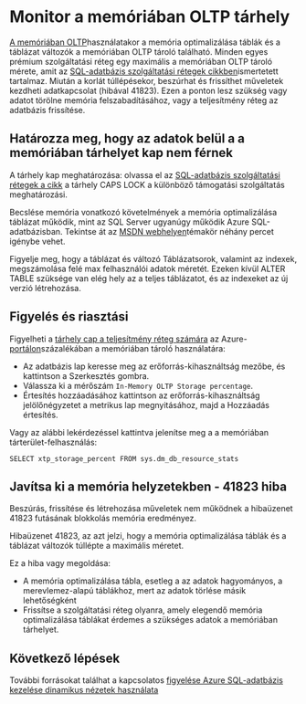 <properties
    pageTitle="Figyelheti a XTP a memóriában tároló |} Microsoft Azure"
    description="Becslés és monitor XTP a memóriában tárterületet használ, kapacitás; 41823 kapacitás hiba megoldása"
    services="sql-database"
    documentationCenter=""
    authors="jodebrui"
    manager="jhubbard"
    editor=""/>


<tags
    ms.service="sql-database"
    ms.workload="data-management"
    ms.tgt_pltfrm="na"
    ms.devlang="na"
    ms.topic="article"
    ms.date="10/03/2016"
    ms.author="jodebrui"/>


# <a name="monitor-in-memory-oltp-storage"></a>Monitor a memóriában OLTP tárhely

[A memóriában OLTP](sql-database-in-memory.md)használatakor a memória optimalizálása táblák és a táblázat változók a memóriában OLTP tároló található. Minden egyes prémium szolgáltatási réteg egy maximális a memóriában OLTP tároló mérete, amit az [SQL-adatbázis szolgáltatási rétegek cikkben](sql-database-service-tiers.md#service-tiers-for-single-databases)ismertetett tartalmaz. Miután a korlát túllépésekor, beszúrhat és frissíthet műveletek kezdheti adatkapcsolat (hibával 41823). Ezen a ponton lesz szükség vagy adatot törölne memória felszabadításához, vagy a teljesítmény réteg az adatbázis frissítése.

## <a name="determine-whether-data-will-fit-within-the-in-memory-storage-cap"></a>Határozza meg, hogy az adatok belül a a memóriában tárhelyet kap nem férnek

A tárhely kap meghatározása: olvassa el az [SQL-adatbázis szolgáltatási rétegek a cikk](sql-database-service-tiers.md#service-tiers-for-single-databases) a tárhely CAPS LOCK a különböző támogatási szolgáltatás meghatározási.

Becslése memória vonatkozó követelmények a memória optimalizálása táblázat működik, mint az SQL Server ugyanúgy működik Azure SQL-adatbázisban. Tekintse át az [MSDN webhelyen](https://msdn.microsoft.com/library/dn282389.aspx)témakör néhány percet igénybe vehet.

Figyelje meg, hogy a táblázat és változó Táblázatsorok, valamint az indexek, megszámolása felé max felhasználói adatok méretét. Ezeken kívül ALTER TABLE szüksége van elég hely az a teljes táblázatot, és az indexeket az új verzió létrehozása.

## <a name="monitoring-and-alerting"></a>Figyelés és riasztási

Figyelheti a [tárhely cap a teljesítmény réteg számára](sql-database-service-tiers.md#service-tiers-for-single-databases) az Azure- [portálon](https://portal.azure.com/)százalékában a memóriában tároló használatára: 

- Az adatbázis lap keresse meg az erőforrás-kihasználtság mezőbe, és kattintson a Szerkesztés gombra.
- Válassza ki a mérőszám `In-Memory OLTP Storage percentage`.
- Értesítés hozzáadásához kattintson az erőforrás-kihasználtság jelölőnégyzetet a metrikus lap megnyitásához, majd a Hozzáadás értesítés.

Vagy az alábbi lekérdezéssel kattintva jelenítse meg a a memóriában tárterület-felhasználás:

    SELECT xtp_storage_percent FROM sys.dm_db_resource_stats


## <a name="correct-out-of-memory-situations---error-41823"></a>Javítsa ki a memória helyzetekben - 41823 hiba

Beszúrás, frissítése és létrehozása műveletek nem működnek a hibaüzenet 41823 futásának blokkolás memória eredményez.

Hibaüzenet 41823, az azt jelzi, hogy a memória optimalizálása táblák és a táblázat változók túllépte a maximális méretet.

Ez a hiba vagy megoldása:


- A memória optimalizálása tábla, esetleg a az adatok hagyományos, a merevlemez-alapú táblákhoz, mert az adatok törlése másik lehetőségként
- Frissítse a szolgáltatási réteg olyanra, amely elegendő memória optimalizálása táblákat érdemes a szükséges adatok a memóriában tárhelyet.

## <a name="next-steps"></a>Következő lépések
További forrásokat találhat a kapcsolatos [figyelése Azure SQL-adatbázis kezelése dinamikus nézetek használata](sql-database-monitoring-with-dmvs.md)
